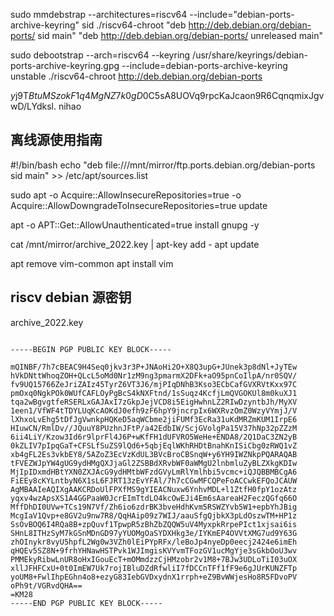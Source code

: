 sudo mmdebstrap --architectures=riscv64 --include="debian-ports-archive-keyring" sid ./riscv64-chroot "deb http://deb.debian.org/debian-ports/ sid main" "deb http://deb.debian.org/debian-ports/ unreleased main"

sudo debootstrap --arch=riscv64 --keyring /usr/share/keyrings/debian-ports-archive-keyring.gpg --include=debian-ports-archive-keyring unstable ./riscv64-chroot http://deb.debian.org/debian-ports





$y$j9T$BtuMSzokF1q4MgNZ7k0gD0$C5sA8UOVq9rpcKaJcaon9R6CqnqmixJgvwD/LYdksl.
nihao




## 离线源使用指南

#!/bin/bash
echo "deb file:///mnt/mirror/ftp.ports.debian.org/debian-ports sid main" >> /etc/apt/sources.list

sudo apt -o Acquire::AllowInsecureRepositories=true -o Acquire::AllowDowngradeToInsecureRepositories=true update

apt -o APT::Get::AllowUnauthenticated=true install gnupg -y

cat /mnt/mirror/archive_2022.key | apt-key add -
apt update

apt remove vim-common
apt install vim


## riscv debian 源密钥

archive_2022.key


~~~ 

-----BEGIN PGP PUBLIC KEY BLOCK-----

mQINBF/7h7cBEAC9H4Seq0jkv3r3P+JNAoHi2O+X8Q3upG+JUnek3p8dNl+JyTEw
hVkDNttWhoqZOH+QLcL5oMd0Nr1zM9ng3pmarmX2DFk+aO95pnCoIlpA/nr0SQV/
fv9UQ15766ZeJriZAIz45TyrZ6VT3J6/mjPIqDNhB3Kso3ECbCafGVXRVtKxx97C
pmOxq0NgkPOk0WUfCAFLOyPgBcS4kNXFtnd/1sSuqz4KcfjLmQVGOKUl8m0kuXJ1
tqa2wBgvgtfeRSERLxGAJAxI7zGkpJejVCD8i5EigHwhnLZ2RIwDzyntbJh/MyXV
1een1/VfWF4tTDYLUqKcAOKdJ0efh9zF6hpY9jncrpIx6WXRvzOmZ0WzyVYmjJ/V
lXhxoLvEhg5tDfJgVwnkpHQKeD5aqWCbme2jiFUMf3EcRa31uKdMRZmKUM1IrpE6
HIuwCN/RmlDv//JQuuY8PUzhnJFtP/a42EdbIW/ScjGVolgPa15V37hNp32pZZzM
6ii4LiY/Kzow3Id6r9lprFl4J6P+wKfFH1dUFVRO5WeHe+ENDA8/2Q1DaC3ZN2yB
0kZLIV7pIpqGaT+CFSLfSuZS9lQd6+5qbjEqlWKhRHDtBnahKnISiCbg0zRWQ1vZ
xb4gFL2Es3vkbEY8/5AZoZ3EcVzKdUL3BVcBroCBSnqW+y6YH9IWZNkpPQARAQAB
tFVEZWJpYW4gUG9ydHMgQXJjaGl2ZSBBdXRvbWF0aWMgU2lnbmluZyBLZXkgKDIw
MjIpIDxmdHBtYXN0ZXJAcG9ydHMtbWFzdGVyLmRlYmlhbi5vcmc+iQJQBBMBCgA6
FiEEy8cKYLntbyN6X1sL6FJRT13zEvYFAl/7h7cCGwMFCQPeFoACCwkEFQoJCAUW
AgMBAAIeAQIXgAAKCRDoUlFPXfMS9gYIEACNuxw6YnhvMDL+l1ZtfH0fpY1ozAtz
yqxv4wzApsXS1A4GGPaaW0JcrEImTtdLO4kcOwEJi4Em6sAareaH2FeczQGfq66O
MffDhDI0UVw+TCs19N7Vf/Zh6io6zdrBK3bveHdhKvm5RSWZYvb5W1+epbYhJBig
McgIaV1Qvp+e8GV2u9nw7R8/QqHAip09z7WIJ/aauSfgQjbkX3pLdOszwTM+HP1z
SsOvBOQ6I4RQa8B+zpQuvf1TpwpR5zBhZbZQQW5uV4MyxpkRrpePIct1xjsai6is
SHnL8ITHzSyM7kGSnMDnGD97yYUOMgOaSYDXHkg3e/IYKmEP4OVVtXMG7ud9Y63G
zhOInykr8vyU5hpfL2Wg0w3VZh0lEiPYpRFx/leBoJp4nyeDp0eecj2424e6imEh
qHQEv5SZ8N+9frhYHNawHSTPvk1WJImgisKVYvmTFozGV1ucMgYje3sGkbOoU3wv
PMMEkyRibwLnUR8oHxIGouEcT+mOMmdzzCjHMzobr2v1M8+7BJw3UDLoTiI03uOX
xllJFHFCxU+0t0ImEW7Uk7rojIBluDZdRfwliI7fDCCnTFf1fF9e6gJUrKUNZFTp
yoUM8+FwlIhpEGhn4o8+ezyG83IebGVDxydnX1rrph+eZ9BvWWjesHo8R5FDvoPV
oPh9t/VGRvdQHA==
=KM28
-----END PGP PUBLIC KEY BLOCK-----

~~~
